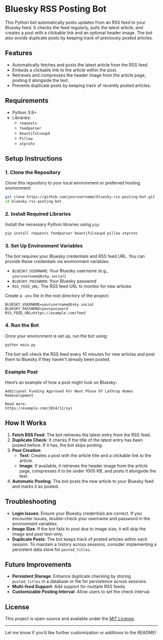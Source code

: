 # Bluesky RSS Posting Bot

This Python bot automatically posts updates from an RSS feed to your Bluesky feed. It checks the feed regularly, pulls the latest article, and creates a post with a clickable link and an optional header image. The bot also avoids duplicate posts by keeping track of previously posted articles.

## Features
- Automatically fetches and posts the latest article from the RSS feed.
- Embeds a clickable link to the article within the post.
- Retrieves and compresses the header image from the article page, posting it alongside the text.
- Prevents duplicate posts by keeping track of recently posted articles.

## Requirements
- Python 3.8+
- Libraries:
  - `requests`
  - `feedparser`
  - `beautifulsoup4`
  - `Pillow`
  - `atproto`

## Setup Instructions

### 1. Clone the Repository
Clone this repository to your local environment or preferred hosting environment:
```bash
git clone https://github.com/yourusername/bluesky-rss-posting-bot.git
cd bluesky-rss-posting-bot
```

### 2. Install Required Libraries
Install the necessary Python libraries using `pip`:
```bash
pip install requests feedparser beautifulsoup4 pillow atproto
```

### 3. Set Up Environment Variables
The bot requires your Bluesky credentials and RSS feed URL. You can provide these credentials via environment variables:

- `BLUESKY_USERNAME`: Your Bluesky username (e.g., `yourusername@bsky.social`)
- `BLUESKY_PASSWORD`: Your Bluesky password
- `RSS_FEED_URL`: The RSS feed URL to monitor for new articles

Create a `.env` file in the root directory of the project:
```env
BLUESKY_USERNAME=yourusername@bsky.social
BLUESKY_PASSWORD=yourpassword
RSS_FEED_URL=https://example.com/feed
```

### 4. Run the Bot
Once your environment is set up, run the bot using:
```bash
python main.py
```

The bot will check the RSS feed every 10 minutes for new articles and post them to Bluesky if they haven't already been posted.

### Example Post
Here’s an example of how a post might look on Bluesky:
```
Additional Funding Approved For Next Phase Of Lathrop Homes Redevelopment

Read more:
https://example.com/2024/11/xyz
```

## How It Works
1. **Fetch RSS Feed**: The bot retrieves the latest entry from the RSS feed.
2. **Duplicate Check**: It checks if the title of the latest entry has been posted before. If it has, the bot skips posting.
3. **Post Creation**:
   - **Text**: Creates a post with the article title and a clickable link to the article.
   - **Image**: If available, it retrieves the header image from the article page, compresses it to be under 1000 KB, and posts it alongside the text.
4. **Automatic Posting**: The bot posts the new article to your Bluesky feed and marks it as posted.

## Troubleshooting
- **Login Issues**: Ensure your Bluesky credentials are correct. If you encounter issues, double-check your username and password in the environment variables.
- **Image Size**: If the bot fails to post due to image size, it will skip the image and post text-only.
- **Duplicate Posts**: The bot keeps track of posted articles within each session. To maintain a history across sessions, consider implementing a persistent data store for `posted_titles`.

## Future Improvements
- **Persistent Storage**: Enhance duplicate checking by storing `posted_titles` in a database or file for persistence across sessions.
- **Multi-feed Support**: Add support for multiple RSS feeds.
- **Customizable Posting Interval**: Allow users to set the check interval.

## License
This project is open-source and available under the [MIT License](LICENSE).

---

Let me know if you’d like further customization or additions to the README!
